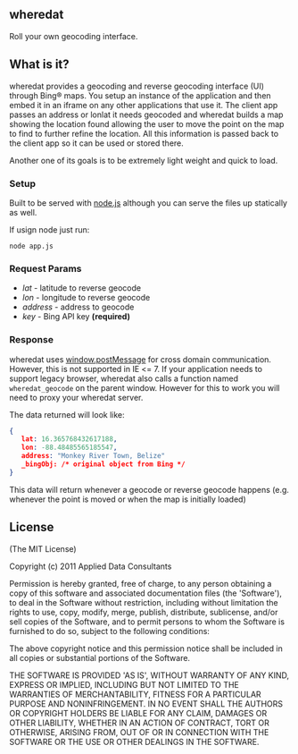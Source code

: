 ## wheredat

Roll your own geocoding interface.

## What is it?

wheredat provides a geocoding and reverse geocoding interface (UI) through
Bing&reg; maps.  You setup an instance of the application and then embed it in
an iframe on any other applications that use it.  The client app passes an
address or lonlat it needs geocoded and wheredat builds a map showing the
location found allowing the user to move the point on the map to find to
further refine the location.  All this information is passed back to the client
app so it can be used or stored there.

Another one of its goals is to be extremely light weight and quick to load.

### Setup

Built to be served with [node.js](http://nodejs.org/) although you can serve the files up statically as well.

If usign node just run:

```
node app.js
```

### Request Params

- *lat* - latitude to reverse geocode
- *lon* - longitude to reverse geocode
- *address* - address to geocode
- *key* - Bing API key **(required)**

### Response

wheredat uses [window.postMessage](https://developer.mozilla.org/en/DOM/window.postMessage)
for cross domain communication.  However, this is not supported in IE &lt;= 7.
If your application needs to support legacy browser, wheredat also calls a
function named `wheredat_geocode` on the parent window.  However for this to
work you will need to proxy your wheredat server.

The data returned will look like:

```json
{
   lat: 16.365768432617188,
   lon: -88.48485565185547,
   address: "Monkey River Town, Belize"
   _bingObj: /* original object from Bing */
}
```

This data will return whenever a geocode or reverse geocode happens (e.g.
whenever the point is moved or when the map is initially loaded)

## License

(The MIT License)

Copyright (c) 2011 Applied Data Consultants

Permission is hereby granted, free of charge, to any person obtaining
a copy of this software and associated documentation files (the
'Software'), to deal in the Software without restriction, including
without limitation the rights to use, copy, modify, merge, publish, distribute,
sublicense, and/or sell copies of the Software, and to
permit persons to whom the Software is furnished to do so, subject to
the following conditions:

The above copyright notice and this permission notice shall be
included in all copies or substantial portions of the Software.

THE SOFTWARE IS PROVIDED 'AS IS', WITHOUT WARRANTY OF ANY KIND,
EXPRESS OR IMPLIED, INCLUDING BUT NOT LIMITED TO THE WARRANTIES OF
MERCHANTABILITY, FITNESS FOR A PARTICULAR PURPOSE AND NONINFRINGEMENT.
IN NO EVENT SHALL THE AUTHORS OR COPYRIGHT HOLDERS BE LIABLE FOR ANY
CLAIM, DAMAGES OR OTHER LIABILITY, WHETHER IN AN ACTION OF CONTRACT,
TORT OR OTHERWISE, ARISING FROM, OUT OF OR IN CONNECTION WITH THE
SOFTWARE OR THE USE OR OTHER DEALINGS IN THE SOFTWARE.
